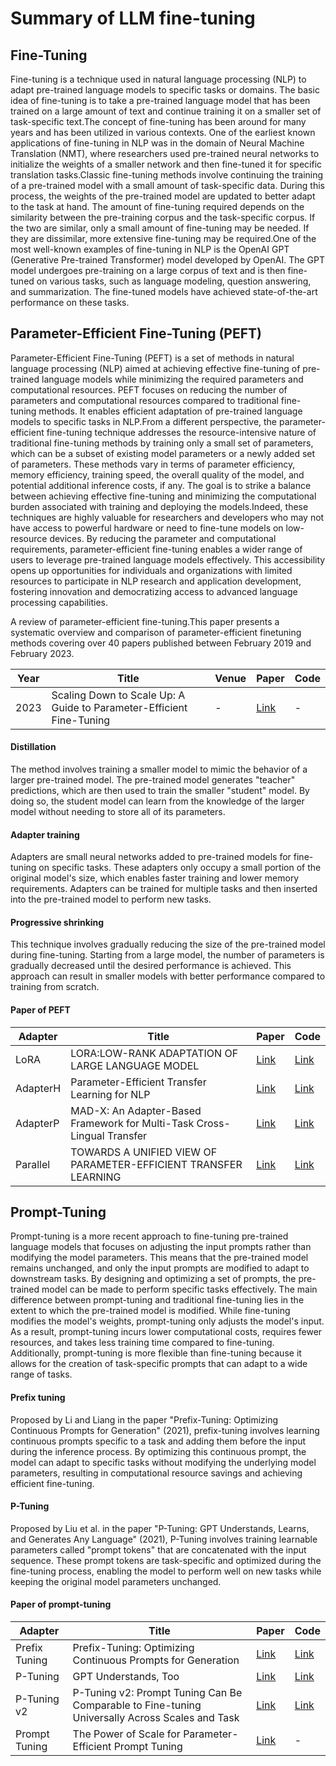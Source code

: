 # Summary of LLM fine-tuning
## Fine-Tuning
Fine-tuning is a technique used in natural language processing (NLP) to adapt pre-trained language models to specific tasks or domains. The basic idea of fine-tuning is to take a pre-trained 
language model that has been trained on a large amount of text and continue training it on a smaller set of task-specific text.The concept of fine-tuning has been around for many years and 
has been utilized in various contexts. One of the earliest known applications of fine-tuning in NLP was in the domain of Neural Machine Translation (NMT), where researchers used pre-trained 
neural networks to initialize the weights of a smaller network and then fine-tuned it for specific translation tasks.Classic fine-tuning methods involve continuing the training of a pre-trained 
model with a small amount of task-specific data. During this process, the weights of the pre-trained model are updated to better adapt to the task at hand. The amount of fine-tuning required 
depends on the similarity between the pre-training corpus and the task-specific corpus. If the two are similar, only a small amount of fine-tuning may be needed. If they are dissimilar, more 
extensive fine-tuning may be required.One of the most well-known examples of fine-tuning in NLP is the OpenAI GPT (Generative Pre-trained Transformer) model developed by OpenAI. The GPT model 
undergoes pre-training on a large corpus of text and is then fine-tuned on various tasks, such as language modeling, question answering, and summarization. The fine-tuned models have achieved 
state-of-the-art performance on these tasks.

## Parameter-Efficient Fine-Tuning (PEFT)
Parameter-Efficient Fine-Tuning (PEFT) is a set of methods in natural language processing (NLP) aimed at achieving effective fine-tuning of pre-trained language models while minimizing the 
required parameters and computational resources. PEFT focuses on reducing the number of parameters and computational resources compared to traditional fine-tuning methods. It enables efficient 
adaptation of pre-trained language models to specific tasks in NLP.From a different perspective, the parameter-efficient fine-tuning technique addresses the resource-intensive nature of traditional 
fine-tuning methods by training only a small set of parameters, which can be a subset of existing model parameters or a newly added set of parameters. These methods vary in terms of parameter 
efficiency, memory efficiency, training speed, the overall quality of the model, and potential additional inference costs, if any. The goal is to strike a balance between achieving effective 
fine-tuning and minimizing the computational burden associated with training and deploying the models.Indeed, these techniques are highly valuable for researchers and developers who may not have 
access to powerful hardware or need to fine-tune models on low-resource devices. By reducing the parameter and computational requirements, parameter-efficient fine-tuning enables a wider range of 
users to leverage pre-trained language models effectively. This accessibility opens up opportunities for individuals and organizations with limited resources to participate in NLP research and 
application development, fostering innovation and democratizing access to advanced language processing capabilities.

A review of parameter-efficient fine-tuning.This paper presents a systematic overview and comparison of parameter-efficient finetuning methods covering over 40 papers published between February 2019 
and February 2023.

| Year | Title                                                                 | Venue | Paper                                      | Code |
|------|-----------------------------------------------------------------------|-------|--------------------------------------------|------|
| 2023 | Scaling Down to Scale Up: A Guide to Parameter-Efficient Fine-Tuning  | -     | [Link](https://arxiv.org/abs/2303.15647)   | -    |

#### Distillation
The method involves training a smaller model to mimic the behavior of a larger pre-trained model. The pre-trained model generates "teacher" predictions, which are then used to train the smaller "student" 
model. By doing so, the student model can learn from the knowledge of the larger model without needing to store all of its parameters.
#### Adapter training
Adapters are small neural networks added to pre-trained models for fine-tuning on specific tasks. These adapters only occupy a small portion of the original model's size, which enables faster training and
lower memory requirements. Adapters can be trained for multiple tasks and then inserted into the pre-trained model to perform new tasks.
#### Progressive shrinking
This technique involves gradually reducing the size of the pre-trained model during fine-tuning. Starting from a large model, the number of parameters is gradually decreased until the desired performance 
is achieved. This approach can result in smaller models with better performance compared to training from scratch.

#### Paper of PEFT
| Adapter       | Title                                                                                          | Paper                                              | Code                                                             |
|---------------|------------------------------------------------------------------------------------------------|----------------------------------------------------|------------------------------------------------------------------|
| LoRA          | LORA:LOW-RANK ADAPTATION OF LARGE LANGUAGE MODEL                                               | [Link](https://arxiv.org/pdf/2106.09685.pdf)       | [Link](https://github.com/microsoft/LoRA)                        |
| AdapterH      | Parameter-Efficient Transfer Learning for NLP                                                  | [Link](https://arxiv.org/pdf/1902.00751.pdf)       | [Link](https://github.com/google-research/adapter-bert)          |
| AdapterP      | MAD-X: An Adapter-Based Framework for Multi-Task Cross-Lingual Transfer                        | [Link](https://arxiv.org/pdf/2005.00052.pdf)       | [Link](https://adapterhub.ml/)                                   |
| Parallel      | TOWARDS A UNIFIED VIEW OF PARAMETER-EFFICIENT TRANSFER LEARNING                                | [Link](https://arxiv.org/pdf/2110.04366.pdf)       | [Link](https://github.com/jxhe/unify-parameter-efficient-tuning) |


## Prompt-Tuning
Prompt-tuning is a more recent approach to fine-tuning pre-trained language models that focuses on adjusting the input prompts rather than modifying the model parameters. This means that the pre-trained model 
remains unchanged, and only the input prompts are modified to adapt to downstream tasks. By designing and optimizing a set of prompts, the pre-trained model can be made to perform specific tasks effectively.
The main difference between prompt-tuning and traditional fine-tuning lies in the extent to which the pre-trained model is modified. While fine-tuning modifies the model's weights, prompt-tuning only adjusts 
the model's input. As a result, prompt-tuning incurs lower computational costs, requires fewer resources, and takes less training time compared to fine-tuning. Additionally, prompt-tuning is more flexible than 
fine-tuning because it allows for the creation of task-specific prompts that can adapt to a wide range of tasks.
#### Prefix tuning
Proposed by Li and Liang in the paper "Prefix-Tuning: Optimizing Continuous Prompts for Generation" (2021), prefix-tuning involves learning continuous prompts specific to a task and adding them before the input 
during the inference process. By optimizing this continuous prompt, the model can adapt to specific tasks without modifying the underlying model parameters, resulting in computational resource savings and achieving 
efficient fine-tuning.
#### P-Tuning
Proposed by Liu et al. in the paper "P-Tuning: GPT Understands, Learns, and Generates Any Language" (2021), P-Tuning involves training learnable parameters called "prompt tokens" that are concatenated with the input 
sequence. These prompt tokens are task-specific and optimized during the fine-tuning process, enabling the model to perform well on new tasks while keeping the original model parameters unchanged.

#### Paper of prompt-tuning
| Adapter       | Title                                                                                          | Paper                                              | Code                                                             |
|---------------|------------------------------------------------------------------------------------------------|----------------------------------------------------|------------------------------------------------------------------|
| Prefix Tuning | Prefix-Tuning: Optimizing Continuous Prompts for Generation                                    | [Link](https://aclanthology.org/2021.acl-long.353/) | [Link](https://github.com/XiangLi1999/PrefixTuning)              |
| P-Tuning      | GPT Understands, Too                                                                           | [Link](https://arxiv.org/pdf/2103.10385.pdf)       | [Link](https://github.com/THUDM/P-tuning)                        |
| P-Tuning v2   | P-Tuning v2: Prompt Tuning Can Be Comparable to Fine-tuning Universally Across Scales and Task | [Link](https://arxiv.org/pdf/2110.07602.pdf)       | [Link](https://github.com/THUDM/P-tuning-v2)                     |
| Prompt Tuning | The Power of Scale for Parameter-Efficient Prompt Tuning                                       | [Link](https://arxiv.org/pdf/2104.08691.pdf)       | -                                                                |
